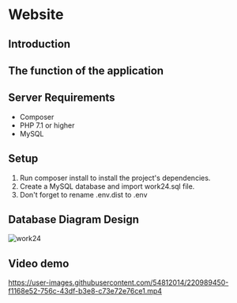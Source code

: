 # Website 
## Introduction
## The function of the application

## Server Requirements
- Composer
- PHP 7.1 or higher
- MySQL
## Setup
1. Run composer install to install the project's dependencies.
2. Create a MySQL database and import work24.sql file.
3. Don't forget to rename .env.dist to .env
## Database Diagram Design 
![work24](https://user-images.githubusercontent.com/54812014/220989785-4bdf7656-68da-4570-99d9-4ca88c4fbbbd.svg)
## Video demo 
https://user-images.githubusercontent.com/54812014/220989450-f1168e52-756c-43df-b3e8-c73e72e76ce1.mp4

